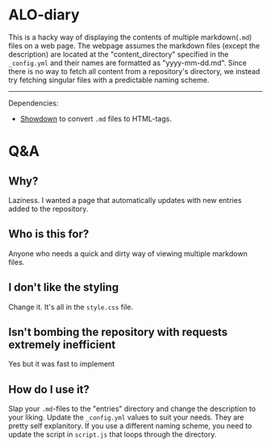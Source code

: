 # ALO-diary
This is a hacky way of displaying the contents of multiple markdown(```.md```) files on a web page. The webpage assumes the markdown files (except the description) are located at the "content_directory" specified in the ```_config.yml``` and their names are formatted as "yyyy-mm-dd.md". Since there is no way to fetch all content from a repository's directory, we instead try fetching singular files with a predictable naming scheme.


---
Dependencies:
- [Showdown](https://github.com/showdownjs/showdown) to convert ```.md``` files to HTML-tags.


# Q&A
## Why?
Laziness. I wanted a page that automatically updates with new entries added to the repository. 

## Who is this for?
Anyone who needs a quick and dirty way of viewing multiple markdown files.

## I don't like the styling
Change it. It's all in the ```style.css``` file.

## Isn't bombing the repository with requests extremely inefficient
Yes but it was fast to implement

## How do I use it?
Slap your ```.md```-files to the "entries" directory and change the description to your liking. Update the ```_config.yml``` values to suit your needs. They are pretty self explanitory. If you use a different naming scheme, you need to update the script in ```script.js``` that loops through the directory.
